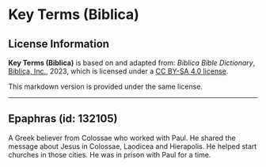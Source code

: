 # Key Terms (Biblica)

## License Information

**Key Terms (Biblica)** is based on and adapted from: _Biblica Bible Dictionary_, [Biblica, Inc.](https://www.biblica.com/), 2023, which is licensed under a [CC BY-SA 4.0 license](https://creativecommons.org/licenses/by-sa/4.0/legalcode.en).

This markdown version is provided under the same license.



--------------------------------

## Epaphras (id: 132105)

A Greek believer from Colossae who worked with Paul. He shared the message about Jesus in Colossae, Laodicea and Hierapolis. He helped start churches in those cities. He was in prison with Paul for a time.


